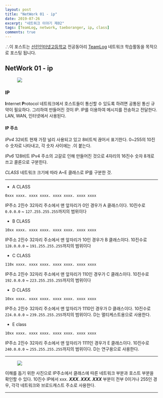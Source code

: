 ```yaml
---
layout: post
title: "NetWork 01 - ip"
date: 2019-07-26
excerpt: "네트워크 이야기 제02"
tags: [TeamLog, network, taeboranger, ip, class]
comments: true
---
```


∴이 포스트는 [선린인터넷고등학교](http://www.sunrint.hs.kr/index.do) 전공동아리 [TeamLog](https://teamlog.kr/) 네트워크 학습활동을 목적으로 포스팅 됩니다.

## NetWork 01 - ip

<figure>
    <img src="https://asiasociety.org/sites/default/files/styles/1200w/public/G/gcen_0.png?itok=AqwLP8yc">
</figure>

### IP

**I**nternet **P**rotocol
네트워크에서 호스트들이 통신할 수 있도록 하려면 공통된 통신 규약이 필요하다. 그리하여 만들어진 것이 IP. IP를 이용하여 메시지를 전송하고 전달한다. LAN, WAN, 인터넷에서 사용된다.

#### IP 주소

*IPv4*
32비트
현재 가장 널리 사용되고 있고 8비트씩 끊어서 표기한다. 0~255의 10진수 숫자로 나타내고, 각 숫자 사이에는 .이 붙는다.

*IPv6*
128비트
IPv4 주소의 고갈로 인해 만들어진 것으로 4자리의 16진수 숫자 8개로 쓰고 콜론으로 구분힌다.

*CLASS*
네트워크 크기에 따라 A~E 클래스로 IP를 구분한 것.

---
* A CLASS

`0xxx xxxx. xxxx xxxx. xxxx xxxx. xxxx xxxx`

IP주소 2진수 32자리 주소에서 맨 앞자리가 0인 경우가 A 클래스이다.
10진수로 `0.0.0.0` ~ `127.255.255.255`까지의 범위이다

* B CLASS

`10xx xxxx. xxxx xxxx. xxxx xxxx. xxxx xxxx`

IP주소 2진수 32자리 주소에서 맨 앞자리가 10인 경우가 B 클래스이다.
10진수로 `128.0.0.0` ~ `191.255.255.255`까지의 범위이다

* C CLASS

`110x xxxx. xxxx xxxx. xxxx xxxx. xxxx xxxx`

IP주소 2진수 32자리 주소에서 맨 앞자리가 110인 경우가 C 클래스이다.
10진수로 `192.0.0.0` ~ `223.255.255.255`까지의 범위이다

* D CLASS

`10xx xxxx. xxxx xxxx. xxxx xxxx. xxxx xxxx`

IP주소 2진수 32자리 주소에서 맨 앞자리가 1110인 경우가 D 클래스이다.
10진수로 `224.0.0.0` ~ `239.255.255.255`까지의 범위이다. D는 멀티케스트용으로 사용한다.

* E class

`10xx xxxx. xxxx xxxx. xxxx xxxx. xxxx xxxx`

IP주소 2진수 32자리 주소에서 맨 앞자리가 1111인 경우가 E 클래스이다.
10진수로 `240.0.0.0` ~ `255.255.255.255`까지의 범위이다. D는 연구용으로 사용한다.

---

<figure>
    <img src="https://t1.daumcdn.net/cfile/tistory/99068D495BE8101D34">
</figure>

이해를 돕기 위한 사진으로 IP주소에서 클래스에 따른 네트워크 부분과 호스트 부분을 확인할 수 있다.
10진수 IP에서 xxx. ***XXX. XXX. XXX*** 부분이 전부 0이거나 255인 경우, 각각 네트워크와 브로드캐스트 주소로 사용한다.

---
